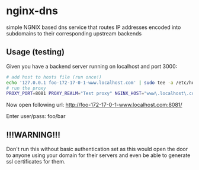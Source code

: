 # nginx-dns
simple NGNIX based dns service that routes IP addresses encoded into subdomains to their corresponding upstream backends

## Usage (testing)

Given you have a backend server running on localhost and port 3000:
```bash
# add host to hosts file (run once!)
echo '127.0.0.1 foo-172-17-0-1-www.localhost.com' | sudo tee -a /etc/hosts
# run the proxy
PROXY_PORT=8081 PROXY_REALM="Test proxy" NGINX_HOST="www\.localhost\.com" BACKEND_PORT=3000 HTTP_BASIC_USER=foo HTTP_BASIC_PASS=bar docker-compose up
```

Now open following url:
http://foo-172-17-0-1-www.localhost.com:8081/

Enter user/pass: foo/bar

## !!!WARNING!!!

Don't run this without basic authentication set as this would open the door to anyone using your domain for their servers and even be able to generate ssl certificates for them.
